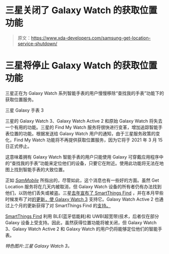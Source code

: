 # 三星关闭了 Galaxy Watch 的获取位置功能

> 原文：<https://www.xda-developers.com/samsung-get-location-service-shutdown/>

# 三星将停止 Galaxy Watch 的获取位置功能

三星正在为 Galaxy Watch 系列智能手表的用户慢慢移除“查找我的手表”功能下的获取位置服务。

三星 Galaxy 手表 3

三星的 Galaxy Watch 3、Galaxy Watch Active 2 和原始 Galaxy Watch 将失去一个有用的功能。三星的 Find My Watch 服务将很快进行变革，增加追踪智能手表位置的功能。根据发送给 Galaxy Watch 用户的通知，由于三星服务政策的变化，Find My Watch 功能将不再提供获取位置服务，因为它将于 2021 年 3 月 15 日正式停止。

这意味着拥有 Galaxy Watch 智能手表的用户只能使用 Galaxy 可穿戴应用程序中的“查找我的手表”功能来定位他们的设备，只要它在附近。使用此功能将无法在地图上找到智能手表的大致位置。

正如 *[SamMobile](https://www.sammobile.com/news/get-location-service-for-galaxy-watch-3-discontinued/)* 所指出的，尽管如此，这个消息也有一些好的方面。虽然 Get Location 服务将在几天内被取消，但 Galaxy Watch 设备的所有者仍有办法找到他们，以防他们丢失或被盗。三星[去年宣布了 SmartThings Find](https://www.xda-developers.com/smartthings-find-helps-find-lost-samsung-galaxy-devices/) ，并在本月早些时候发布了对[的更新，使 Galaxy Watch 3](https://www.xda-developers.com/galaxy-watch-3-update-smartthings-find/) 支持它。Galaxy Watch Active 2 也通过上个月的更新获得了对 SmartThings Find 的[支持。](https://www.xda-developers.com/galaxy-watch-active-2-samsung-smartthings-find/)

[SmartThings Find](https://news.samsung.com/global/samsung-launches-smartthings-find-a-new-way-to-quickly-and-easily-locate-your-galaxy-devices) 利用 BLE(蓝牙低能耗)和 UWB(超宽带)技术，后者仅在部分 Galaxy 设备上受支持。因此，虽然获得位置功能将被关闭，但 Galaxy Watch 3、Galaxy Watch Active 2 和 Galaxy Watch 的用户仍将能够定位他们的智能手表。

*特色图片:三星 Galaxy Watch 3。*